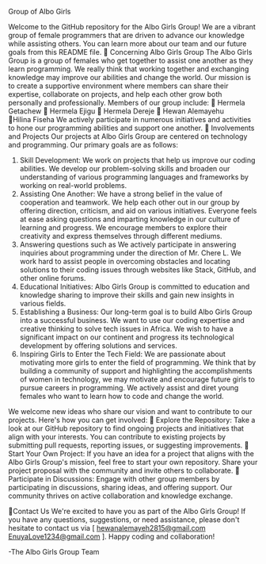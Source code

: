 Group of Albo Girls 
 
Welcome to the GitHub repository for the Albo Girls Group! We are a vibrant group of female programmers that are driven to advance our knowledge while assisting others. You can learn more about our team and our future goals from this README file. 
 Concerning Albo Girls Group 
 The Albo Girls Group is a group of females who get together to assist one another as they learn programming. We really think that working together and exchanging knowledge may improve our abilities and change the world.  Our mission is to create a supportive environment where members can share their expertise, collaborate on projects, and help each other grow both personally and professionally. Members of our group include: 
 Hermela Getachew 
 Hermela Ejigu
 Hermela Dereje
 Hewan  Alemayehu  
Hilina Fiseha 
 We actively participate in numerous initiatives and activities to hone our programming abilities and support one another. 
 Involvements and Projects 
 Our projects at Albo Girls Group are centered on technology and programming. Our primary goals are as follows: 
 1. Skill Development: We work on projects that help us improve our coding abilities. We develop our problem-solving skills and broaden our understanding of various programming languages and frameworks by working on real-world problems.  
 2. Assisting One Another: We have a strong belief in the value of cooperation and teamwork. We help each other out in our group by offering direction, criticism, and aid on various initiatives. Everyone feels at ease asking questions and imparting knowledge in our culture of learning and progress. We encourage members to explore their creativity and express themselves through different mediums. 
 3. Answering questions such as We actively participate in answering inquiries about programming under the direction of Mr. Chere L. We work hard to assist people in overcoming obstacles and locating solutions to their coding issues through websites like Stack, GitHub, and other online forums. 
 4. Educational Initiatives: Albo Girls Group is committed to education and knowledge sharing to improve their skills and gain new insights in various fields. 
 5. Establishing a Business: Our long-term goal is to build Albo Girls Group into a successful business. We want to use our coding expertise and creative thinking to solve tech issues in Africa. We wish to have a significant impact on our continent and progress its technological development by offering solutions and services. 
 6. Inspiring Girls to Enter the Tech Field: We are passionate about motivating more girls to enter the field of programming. We think that by building a community of support and highlighting the accomplishments of women in technology, we may motivate and encourage future girls to pursue careers in programming. We actively assist and diret young females who want to learn how to code and change the world. 
 
We welcome new ideas who share our vision and want to contribute to our projects. Here's how you can get involved: 
 Explore the Repository: Take a look at our GitHub repository to find ongoing projects and initiatives that align with your interests. You can contribute to existing projects by submitting pull requests, reporting issues, or suggesting improvements. 
 Start Your Own Project: If you have an idea for a project that aligns with the Albo Girls Group's mission, feel free to start your own repository. Share your project proposal with the community and invite others to collaborate. 
 Participate in Discussions: Engage with other group members by participating in discussions, sharing ideas, and offering support. Our community thrives on active collaboration and knowledge exchange. 
 
Contact Us 
 We're excited to have you as part of the Albo Girls Group! If you have any questions, suggestions, or need assistance, please don't hesitate to contact us via [ hewanalemayeh2815@gmail.com  EnuyaLove1234@gmail.com   ]. 
 Happy coding and collaboration! 
 
-The Albo Girls Group Team
